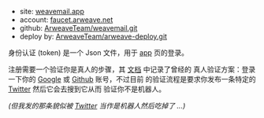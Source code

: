 
[weavemail.app]: https://weavemail.app
[faucet.arweave.net]: https://faucet.arweave.net
[ArweaveTeam/weavemail.git]: https://github.com/ArweaveTeam/weavemail.git
[ArweaveTeam/arweave-deploy.git]: https://github.com/ArweaveTeam/arweave-deploy.git

<!-- "..." | lines | each {$in | parse "{n}:{x}"} | flatten | each {$'- ($in.n)'} | str join "\n" -->

- site: [weavemail.app]
- account: [faucet.arweave.net]
- github: [ArweaveTeam/weavemail.git]
- deploy by: [ArweaveTeam/arweave-deploy.git]

身份认证 (token) 是一个 Json 文件，用于 [app][weavemail.app] 页的登录。

[文档]: https://docs.arweave.org/info/tools/weavemail

注册需要一个验证你是真人的步骤，其 [文档] 中记录了曾经的
真人验证方案：登录一下你的 [Google] 或 [Github] 账号，不过目前
的验证流程是要求你发布一条特定的 [Twitter] 然后它会去搜到它从而
验证你不是机器人。

[Twitter]: https://twitter.com
[Google]: https://google.com
[Github]: https://github.com

*(但我发的那条貌似被 [Twitter] 当作是机器人然后吃掉了 ...)*


